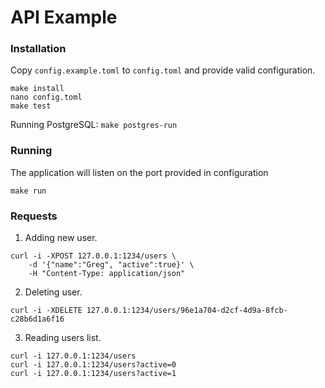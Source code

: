 # API Example

### Installation

Copy `config.example.toml` to `config.toml` and provide valid configuration.

```
make install
nano config.toml
make test
```

Running PostgreSQL: `make postgres-run`

### Running

The application will listen on the port provided in configuration

```
make run
```

### Requests

1. Adding new user.

```
curl -i -XPOST 127.0.0.1:1234/users \
    -d '{"name":"Greg", "active":true}' \
    -H "Content-Type: application/json"
```

2. Deleting user.

```
curl -i -XDELETE 127.0.0.1:1234/users/96e1a704-d2cf-4d9a-8fcb-c28b6d1a6f16
```

3. Reading users list.

```
curl -i 127.0.0.1:1234/users
curl -i 127.0.0.1:1234/users?active=0
curl -i 127.0.0.1:1234/users?active=1
```
